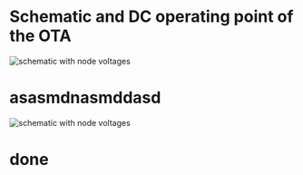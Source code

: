 # Schematic and DC operating point of the OTA

![schematic with node voltages](https://user-images.githubusercontent.com/115364138/194718605-15bc6472-98ee-4d57-95f9-e2bb486094fa.png)

# asasmdnasmddasd

![schematic with node voltages](https://user-images.githubusercontent.com/115364138/194718605-15bc6472-98ee-4d57-95f9-e2bb486094fa.png)

# done

